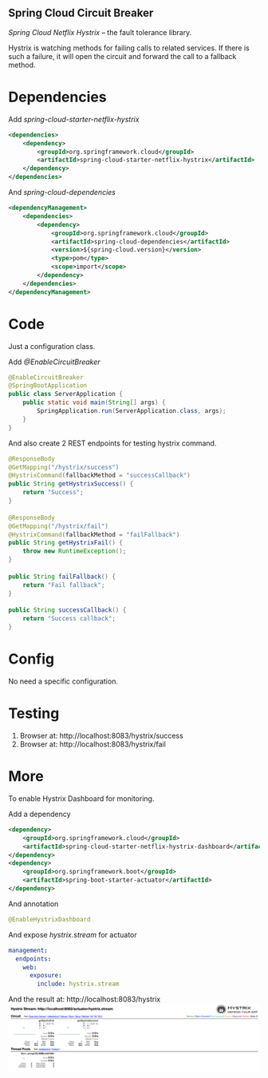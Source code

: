 ## Spring Cloud Circuit Breaker ##
*Spring Cloud Netflix Hystrix* – the fault tolerance library. 

Hystrix is watching methods for failing calls to related services. 
If there is such a failure, it will open the circuit and forward the call to a fallback method. 

# Dependencies
Add *spring-cloud-starter-netflix-hystrix*
```xml
<dependencies>
    <dependency>
        <groupId>org.springframework.cloud</groupId>
        <artifactId>spring-cloud-starter-netflix-hystrix</artifactId>
    </dependency>
</dependencies>
```
And *spring-cloud-dependencies*
```xml
<dependencyManagement>
    <dependencies>
        <dependency>
            <groupId>org.springframework.cloud</groupId>
            <artifactId>spring-cloud-dependencies</artifactId>
            <version>${spring-cloud.version}</version>
            <type>pom</type>
            <scope>import</scope>
        </dependency>
    </dependencies>
</dependencyManagement>
```

# Code
Just a configuration class.

Add *@EnableCircuitBreaker*
```java
@EnableCircuitBreaker
@SpringBootApplication
public class ServerApplication {
	public static void main(String[] args) {
		SpringApplication.run(ServerApplication.class, args);
	}
}
```
And also create 2 REST endpoints for testing hystrix command.
```java
@ResponseBody
@GetMapping("/hystrix/success")
@HystrixCommand(fallbackMethod = "successCallback")
public String getHystrixSuccess() {
    return "Success";
}

@ResponseBody
@GetMapping("/hystrix/fail")
@HystrixCommand(fallbackMethod = "failFallback")
public String getHystrixFail() {
    throw new RuntimeException();
}

public String failFallback() {
    return "Fail fallback";
}

public String successCallback() {
    return "Success callback";
}
```

# Config
No need a specific configuration.


# Testing
1. Browser at: http://localhost:8083/hystrix/success
2. Browser at: http://localhost:8083/hystrix/fail

# More
To enable Hystrix Dashboard for monitoring.

Add a dependency
```xml
<dependency>
    <groupId>org.springframework.cloud</groupId>
    <artifactId>spring-cloud-starter-netflix-hystrix-dashboard</artifactId>
</dependency>
<dependency>
    <groupId>org.springframework.boot</groupId>
    <artifactId>spring-boot-starter-actuator</artifactId>
</dependency>
```

And annotation
```java
@EnableHystrixDashboard
```
And expose *hystrix.stream* for actuator
```yaml
management:
  endpoints:
    web:
      exposure:
        include: hystrix.stream
```
And the result at: http://localhost:8083/hystrix
![picture](hystrix-dashboard.png)